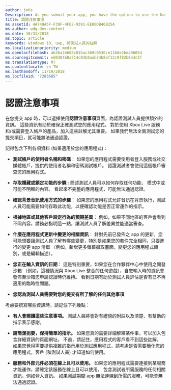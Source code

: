 ```yaml
---
author: jnHs
Description: As you submit your app, you have the option to use the Notes for certification page to provide additional info to the certification testers. This info can help ensure that your app is tested correctly.
title: 認證注意事項
ms.assetid: 4A740A5F-F39F-4FE2-9391-EE00DB46B25A
ms.author: wdg-dev-content
ms.date: 10/31/2018
ms.topic: article
keywords: windows 10, uwp, 給測試人員的註解
ms.localizationpriority: medium
ms.openlocfilehash: ab3ba2eb08c01bac3b9c0536ce11b8e2bea96054
ms.sourcegitcommit: ed0304b8a214c03b8aab74b8ef12c9f82b8e3c5f
ms.translationtype: MT
ms.contentlocale: zh-TW
ms.lasthandoff: 11/19/2018
ms.locfileid: "7283685"
---
```

# <a name="notes-for-certification"></a>認證注意事項


在您提交 app 時，可以選擇使用**認證注意事項**頁面，為認證測試人員提供額外的資訊。 這些資訊有助於確保正確測試您的應用程式。 對於使用 Xbox Live 服務和/或需要登入帳戶的產品，加入這些註解尤其重要。 如果我們無法全面測試您的提交項目，就可能無法通過認證。

記得包含下列各項資料 (如果適用於您的應用程式)：

-   **測試帳戶的使用者名稱和密碼**： 如果您的應用程式需要使用者登入服務或社交媒體帳戶，提供的使用者名稱和密碼測試帳戶。 認證測試者會使用這個帳戶審查您的應用程式。

-   **存取隱藏或鎖定功能的步驟**:: 簡述測試人員可以如何存取任何功能、 模式中或可能不明顯的內容。 看起來不完整的應用程式，可能無法通過認證。

-   **確認背景音訊使用方式的步驟**： 如果您的應用程式允許音訊在背景執行，測試人員可能需要如何存取此功能，以便確認功能是否正常運作的指示。

-  **根據地區或其他客戶設定行為的預期差異**： 例如，如果不同地區的客戶會看到不同內容，請務必指明這一點，讓測試人員了解差異並能適當審查。

-   **什麼在應用程式更新中變更的相關資訊**： 針對先前已發佈之 app 的更新，您可能想要讓測試人員了解有哪些變更，特別是如果您的套件完全相同，只要進行的變更 app 清單 （例如，新增更多螢幕擷取畫面，變更您的應用程式類別，或是編輯描述）。

-   **您正在輸入資訊的日期**： 這是特別重要，如果您在合作夥伴中心中使用之開發沙箱 （例如，這種情況與 Xbox Live 整合的任何遊戲），自您輸入時的資訊會發佈至沙箱您申請認證時仍維持。 看到日期有助於測試人員評估是否有已不再適用的臨時性問題。

-  **您認為測試人員需要對您的提交有所了解的任何其他事項**

考慮要撰寫哪些資訊時，請記住下列幾點：

-   **有人會閱讀這些注意事項。** 測試人員將會對有禮貌的附註以及清楚、有幫助的指示表示感謝。

-   **請簡潔扼要，保持簡單的指示。** 如果您真的需要詳細解釋某件事，可以加入包含詳細資訊的頁面網址。 不過，請記住，應用程式的客戶看不到這些註解。 如果您覺得需要提供複雜的指示用於測試應用程式，請考慮是否需要簡化您的應用程式，客戶 (和測試人員) 才知道如何使用。

-   **服務和外部元件必須在線上且可以使用。** 如果您的應用程式需要連接到某服務才能運作，請確定該服務在線上且可以使用。 包含測試者所需服務的任何相關資訊，例如登入資訊。 如果測試期間 app 無法連線到所需的服務，可能會無法通過認證。

 

 




